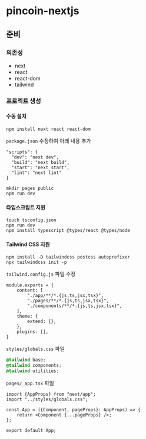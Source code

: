 # pincoin-nextjs

## 준비
### 의존성
 * next
 * react
 * react-dom
 * tailwind

### 프로젝트 생성
#### 수동 설치
```
npm install next react react-dom
```

`package.json` 수정하여 아래 내용 추가
```
"scripts": {
  "dev": "next dev",
  "build": "next build",
  "start": "next start",
  "lint": "next lint"
}
```

```
mkdir pages public
npm run dev
```

#### 타입스크립트 지원
```
touch tsconfig.json
npm run dev
npm install typescript @types/react @types/node
```

#### Tailwind CSS 지원
```
npm install -D tailwindcss postcss autoprefixer
npx tailwindcss init -p
```

`tailwind.config.js` 파일 수정
```
module.exports = {
    content: [
        "./app/**/*.{js,ts,jsx,tsx}",
        "./pages/**/*.{js,ts,jsx,tsx}",
        "./components/**/*.{js,ts,jsx,tsx}",
    ],
    theme: {
        extend: {},
    },
    plugins: [],
}
```

`styles/globals.css` 파일

```css
@tailwind base;
@tailwind components;
@tailwind utilities;
```

`pages/_app.tsx` 파일

```tsx
import {AppProps} from "next/app";
import "../styles/globals.css";

const App = ({Component, pageProps}: AppProps) => {
    return <Component {...pageProps} />;
};

export default App;
```